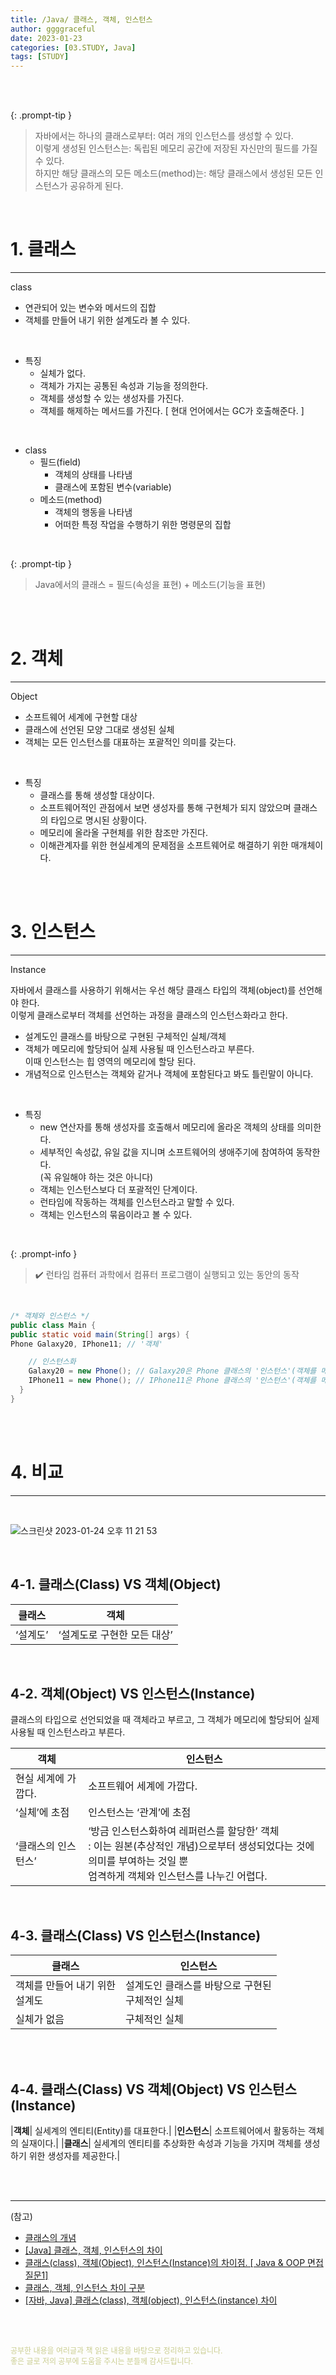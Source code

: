 ```yaml
---
title: /Java/ 클래스, 객체, 인스턴스
author: ggggraceful
date: 2023-01-23
categories: [03.STUDY, Java]
tags: [STUDY]
---
```


<br/>
<br/>

{: .prompt-tip }
> 자바에서는 하나의 클래스로부터: 여러 개의 인스턴스를 생성할 수 있다.  
> 이렇게 생성된 인스턴스는: 독립된 메모리 공간에 저장된 자신만의 필드를 가질 수 있다.  
> 하지만 해당 클래스의 모든 메소드(method)는: 해당 클래스에서 생성된 모든 인스턴스가 공유하게 된다.

<br/>

# 1. 클래스

---

class

- 연관되어 있는 변수와 메서드의 집합
- 객체를 만들어 내기 위한 설계도라 볼 수 있다. 

<br/>

* 특징
  - 실체가 없다.
  - 객체가 가지는 공통된 속성과 기능을 정의한다.
  - 객체를 생성할 수 있는 생성자를 가진다.
  - 객체를 해제하는 메서드를 가진다. [ 현대 언어에서는 GC가 호출해준다. ]

<br/>

* class
  * 필드(field) 
      - 객체의 상태를 나타냄 
      - 클래스에 포함된 변수(variable)
  * 메소드(method)
    - 객체의 행동을 나타냄
    - 어떠한 특정 작업을 수행하기 위한 명령문의 집합

<br/>

{: .prompt-tip }
> Java에서의 클래스 =  필드(속성을 표현) + 메소드(기능을 표현)

<br/>
<br/>

# 2. 객체

---

Object

- 소프트웨어 세계에 구현할 대상
- 클래스에 선언된 모양 그대로 생성된 실체
- 객체는 모든 인스턴스를 대표하는 포괄적인 의미를 갖는다.

<br/>

* 특징
  - 클래스를 통해 생성할 대상이다.
  - 소프트웨어적인 관점에서 보면 생성자를 통해 구현체가 되지 않았으며 클래스의 타입으로 명시된 상황이다.
  - 메모리에 올라올 구현체를 위한 참조만 가진다.
  - 이해관계자를 위한 현실세계의 문제점을 소프트웨어로 해결하기 위한 매개체이다.

<br/>
<br/>

# 3. 인스턴스

---

Instance

자바에서 클래스를 사용하기 위해서는 우선 해당 클래스 타입의 객체(object)를 선언해야 한다.  
이렇게 클래스로부터 객체를 선언하는 과정을 클래스의 인스턴스화라고 한다.  

- 설계도인 클래스를 바탕으로 구현된 구체적인 실체/객체
- 객체가 메모리에 할당되어 실제 사용될 때 인스턴스라고 부른다.  
  이때 인스턴스는 힙 영역의 메모리에 할당 된다.
- 개념적으로 인스턴스는 객체와 같거나 객체에 포함된다고 봐도 틀린말이 아니다.

<br/>

* 특징
  - new 연산자를 통해 생성자를 호출해서 메모리에 올라온 객체의 상태를 의미한다.
  - 세부적인 속성값, 유일 값을 지니며 소프트웨어의 생애주기에 참여하여 동작한다.  
    (꼭 유일해야 하는 것은 아니다)
  - 객체는 인스턴스보다 더 포괄적인 단계이다.  
  - 런타임에 작동하는 객체를 인스턴스라고 말할 수 있다.  
  - 객체는 인스턴스의 묶음이라고 볼 수 있다.

<br/>

{: .prompt-info }
> ✔️ 런타임
> 컴퓨터 과학에서 컴퓨터 프로그램이 실행되고 있는 동안의 동작

<br/>

```java
/* 객체와 인스턴스 */
public class Main {
public static void main(String[] args) {
Phone Galaxy20, IPhone11; // '객체'

    // 인스턴스화
    Galaxy20 = new Phone(); // Galaxy20은 Phone 클래스의 '인스턴스'(객체를 메모리에 할당)
    IPhone11 = new Phone(); // IPhone11은 Phone 클래스의 '인스턴스'(객체를 메모리에 할당)
  }
}
```
<br/>
<br/>

# 4. 비교

---

<br/>

![스크린샷 2023-01-24 오후 11 21 53](https://user-images.githubusercontent.com/109974940/214319330-5f85623a-ee45-4aac-9e4d-e43a394d9682.png)

<br/>

## 4-1. 클래스(Class) VS 객체(Object)

| 클래스 |객체|
|--|---|
| ‘설계도’| ‘설계도로 구현한 모든 대상’|

<br/>

## 4-2. 객체(Object) VS 인스턴스(Instance)

클래스의 타입으로 선언되었을 때 객체라고 부르고, 그 객체가 메모리에 할당되어 실제 사용될 때 인스턴스라고 부른다.

| 객체 | 인스턴스 |
|----|------|
| 현실 세계에 가깝다. | 소프트웨어 세계에 가깝다. |
| ‘실체’에 초점 | 인스턴스는 ‘관계’에 초점 |
|‘클래스의 인스턴스’| ‘방금 인스턴스화하여 레퍼런스를 할당한’ 객체 <br/> : 이는 원본(추상적인 개념)으로부터 생성되었다는 것에 의미를 부여하는 것일 뿐 <br/>엄격하게 객체와 인스턴스를 나누긴 어렵다. |

<br/>

## 4-3. 클래스(Class) VS 인스턴스(Instance)

| 클래스 | 인스턴스 |
|-----|------|
|객체를 만들어 내기 위한 <br/>설계도|설계도인 클래스를 바탕으로 구현된<br/>구체적인 실체|
|실체가 없음|구체적인 실체|

<br/>
<br/>

## 4-4. 클래스(Class) VS 객체(Object) VS 인스턴스(Instance)

|**객체**| 실세계의 엔티티(Entity)를 대표한다.|
|**인스턴스**| 소프트웨어에서 활동하는 객체의 실재이다.|
|**클래스**| 실세계의 엔티티를 추상화한 속성과 기능을 가지며 객체를 생성하기 위한 생성자를 제공한다.|

<br/>
<br/>

---

(참고)

- [클래스의 개념](http://www.tcpschool.com/java/java_class_intro)
- [[Java] 클래스, 객체, 인스턴스의 차이](https://gmlwjd9405.github.io/2018/09/17/class-object-instance.html)
- [클래스(class), 객체(Object), 인스턴스(Instance)의 차이점. [ Java & OOP 면접 질문1]](https://murphymoon.tistory.com/entry/%ED%81%B4%EB%9E%98%EC%8A%A4class-%EA%B0%9D%EC%B2%B4Object-%EC%9D%B8%EC%8A%A4%ED%84%B4%EC%8A%A4Instance%EC%9D%98-%EC%B0%A8%EC%9D%B4%EC%A0%90-Java-OOP-%EB%A9%B4%EC%A0%91-%EC%A7%88%EB%AC%B81)
- [클래스, 객체, 인스턴스 차이 구분](https://blog.naver.com/PostView.nhn?blogId=good_ray&logNo=222069343755)
- [[자바, Java] 클래스(class), 객체(object), 인스턴스(instance) 차이](https://computer-science-student.tistory.com/319)

<br/>
<br/>

<span style="font-size: 12px; color:  #cbce91"> 공부한 내용을 여러글과 책 읽은 내용을 바탕으로 정리하고 있습니다.</span>  
<span style="font-size: 12px; color:  #cbce91"> 좋은 글로 저의 공부에 도움을 주시는 분들께 감사드립니다. </span>

<!--

❤️ 면접예상질문 ❤️

-->

